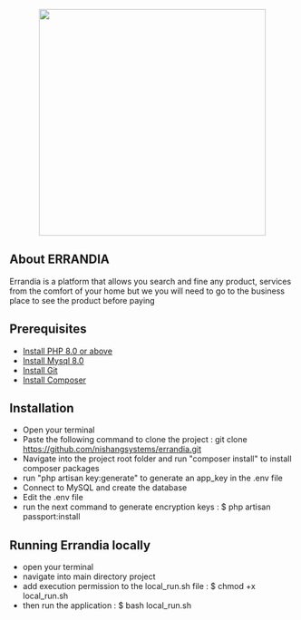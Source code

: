 <p style="text-align: center">
<a href="https://errandia.com/" target="_blank">
<img src="https://errandia.com/public/assets/admin/logo/errandia-logo.png" width="400"></a>
</p>


## About ERRANDIA

Errandia is a platform that allows you search and fine any product, services from the comfort of your home but we you will need to go to the business place to see the product before paying


## Prerequisites

- [Install PHP 8.0 or above](https://linuxhint.com/install-php-8-ubuntu-22-04/)
- [Install Mysql 8.0](https://www.digitalocean.com/community/tutorials/how-to-install-mysql-on-ubuntu-20-04)
- [Install Git](https://git-scm.com/book/en/v2/Getting-Started-Installing-Git)
- [Install Composer](https://www.digitalocean.com/community/tutorials/how-to-install-and-use-composer-on-ubuntu-20-04)

## Installation

- Open your terminal
- Paste the following command to clone the project : git clone https://github.com/nishangsystems/errandia.git
- Navigate into the project root folder and run "composer install" to install composer packages
- run "php artisan key:generate" to generate an app_key in the .env file
- Connect to MySQL and create the database
- Edit the .env file
- run the next command to generate encryption keys : $ php artisan passport:install


## Running  Errandia locally 

 - open your terminal
 - navigate into main directory project 
 - add execution permission to the local_run.sh file :  $ chmod +x local_run.sh
 - then run the application : $ bash local_run.sh
